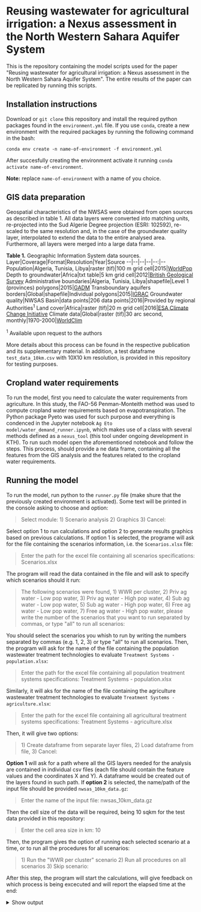 # Reusing wastewater for agricultural irrigation: a Nexus assessment in the North Western Sahara Aquifer System
This is the repository containing the model scripts used for the paper "Reusing wastewater for agricultural irrigation: a Nexus assessment in the North Western Sahara Aquifer System". The entire results of the paper can be replicated by running this scripts.

## Installation instructions
Download or `git clone` this repository and install the required python packages found in the `environment.yml` file. If you use `conda`, create a new environment with the required packages by running the following command in the bash:
```
conda env create -n name-of-environment -f environment.yml
```
After succesfully creating the environment activate it running `conda activate name-of-environment`.

**Note:** replace `name-of-environment` with a name of you choice.
## GIS data preparation
Geospatial characteristics of the NWSAS were obtained from open sources as described in table 1. All data layers were converted into matching units, re-projected into the Sud Algerie Degree projection (ESRI: 102592), re-scaled to the same resolution and, in the case of the groundwater quality layer, interpolated to extend the data to the entire analysed area. Furthermore, all layers were merged into a large data frame.

**Table 1.** Geographic Information System data sources.
Layer|Coverage|Format|Resolution|Year|Source
--|--|--|--|--:|--
Population|Algeria, Tunisia, Libya|raster (tif)|100 m grid cell|2015|[WorldPop](https://dx.doi.org/10.5258/SOTON/WP00645)
Depth to groundwater|Africa|txt table|5 km grid cell|2012|[British Geological Survey](https://www.bgs.ac.uk/research/groundwater/international/africanGroundwater/mapsDownload.html)
Administrative boundaries|Algeria, Tunisia, Libya|shapefile|Level 1 (provinces) polygons|2015|[GADM](https://gadm.org/index.html)
Transboundary aquifers borders|Global|shapefile|Individual polygons|2015|[IGRAC](https://www.un-igrac.org/ggis/transboundary-aquifers-world-map)
Groundwater quality|NWSAS Basin|data points|206 data points|2016|Provided by regional Authorities<sup>1</sup>
Land cover|Africa|raster (tif)|20 m grid cell|2016|[ESA Climate Change Initiative](http://2016africalandcover20m.esrin.esa.int/)
Climate data|Global|raster (tif)|30 arc second, monthly|1970-2000|[WorldClim](http://www.worldclim.org/)

<sup>1</sup> Available upon request to the authors

More details about this process can be found in the respective publication and its supplementary material. In addition, a test dataframe `test_data_10km.csv` with 10X10 km resolution, is provided in this repository for testing purposes.

## Cropland water requirements
To run the model, first you need to calculate the water requirements from agriculture. In this study, the FAO-56 Penman-Monteith method was used to compute cropland water requirements based on evapotranspiration. The Python package Pyeto was used for such purpose and everything is condenced in the Jupyter notebook `Ag Eto model/water_demand_runner.ipynb`, which makes use of a class with several methods defined as a `nexus_tool` (this tool under ongoing development in KTH). To run such model open the aforementioned notebook and follow the steps. This process, should provide a ne data frame, containing all the features from the GIS analysis and the features related to the cropland water requirements.

## Running the model
To run the model, run python to the `runner.py` file (make shure that the previously created environment is activated). Some text will be printed in the console asking to choose and option:
>Select module: 1) Scenario analysis 2) Graphics 3) Cancel:

Select option 1 to run calculations and option 2 to generate results graphics based on previous calculations. If option 1 is selected, the programe will ask for the file containing the scenarios information, i.e. the `Scenarios.xlsx` file:
>Enter the path for the excel file containing all scenarios specifications: Scenarios.xlsx

The program will read the data contained in the file and will ask to specify which scenarios should it run:
>The following scenarios were found, 1) WWR per cluster, 2) Priv ag water - Low pop water, 3) Priv ag water - High pop water, 4) Sub ag water - Low pop water, 5) Sub ag water - High pop water, 6) Free ag water - Low pop water, 7) Free ag water - High pop water, please write the number of the scenarios that you want to run separated by commas, or type "all" to run all scenarios:

You should select the scenarios you whish to run by writing the numbers separated by commas (e.g. 1, 2, 3) or type "all" to run all scenarios. Then, the program will ask for the name of the file containing the population wastewater treatment technologies to evaluate `Treatment Systems - population.xlsx`:
>Enter the path for the excel file containing all population treatment systems specifications: Treatment Systems - population.xlsx

Similarly, it will aks for the name of the file containing the agriculture wastewater treatment technologies to evaluate `Treatment Systems - agriculture.xlsx`:
>Enter the path for the excel file containing all agricultural treatment systems specifications: Treatment Systems - agriculture.xlsx

Then, it will give two options:
>1\) Create dataframe from separate layer files, 2) Load dataframe from file, 3) Cancel:

**Option 1** will ask for a path where all the GIS layers needed for the analysis are contained in individual csv files (each file should contain the feature values and the coordinates X and Y). A dataframe would be created out of the layers found in such path. If **option 2** is selected, the name/path of the input file should be provided `nwsas_10km_data.gz`:
>Enter the name of the input file: nwsas_10km_data.gz

Then the cell size of the data will be required, being 10 sqkm for the test data provided in this repository:
>Enter the cell area size in km: 10

Then, the program gives the option of running each selected scenario at a time, or to run all the procedures for all scenarios:
>1\) Run the "WWR per cluster" scenario 2) Run all procedures on all scenarios 3) Skip scenario:

After this step, the program will start the calculations, will give feedback on which process is being excecuted and will report the elapsed time at the end:
<details>
<summary>
  Show output
</summary>
<p>
  
```
------------------------------
Running WWR per cluster scenario
------------------------------

Calibrating population...
    - Region Algeria...
    - Region Tunisia...
    - Region Libya...

Calibrating irrigation area and calculating irrigation water needs...
    - Region Algeria...
    - Region Tunisia...
    - Region Libya...

Calculating population water needs...
    - Region Algeria...
    - Region Tunisia...
    - Region Libya...

Calculating Groundwater Stress indicator...
    - Region Algeria...
    - Region Tunisia...
    - Region Libya...

Calculating groundwater pumping energy intensity...
    - Region Algeria...
    - Region Tunisia...
    - Region Libya...

Calculating groundwater desalination energy intensity...
    - Region Algeria...
    - Region Tunisia...
    - Region Libya...

Calculating irrigation energy needs...
    - Region Algeria...
    - Region Tunisia...
    - Region Libya...

Running clustering algorithm for population and irrigated land areas...

Calculating per-cluster data...

Calculating final water extractions and reuse share...

Calculating ExtendedAeration treatment system CAPEX, OPEX and energy requirements...

Calculating Membrane Bioreactor treatment system CAPEX, OPEX and energy requirements...

Calculating SequencingBatchReactor treatment system CAPEX, OPEX and energy requirements...

Calculating RotatingBiologicalContractors treatment system CAPEX, OPEX and energy requirements...

Calculating IntermittentSandFilter treatment system CAPEX, OPEX and energy requirements...

Calculating TricklingFilter treatment system CAPEX, OPEX and energy requirements...

Calculating MovingBedBiofilmReactor treatment system CAPEX, OPEX and energy requirements...

Calculating PondSystem treatment system CAPEX, OPEX and energy requirements...

Calculating Wetlands treatment system CAPEX, OPEX and energy requirements...

Calculating LCOWs for each treatment technology:

Calculating ExtendedAeration treatment system LCOW...

Calculating Membrane Bioreactor treatment system LCOW...

Calculating SequencingBatchReactor treatment system LCOW...

Calculating RotatingBiologicalContractors treatment system LCOW...

Calculating IntermittentSandFilter treatment system LCOW...

Calculating TricklingFilter treatment system LCOW...

Calculating MovingBedBiofilmReactor treatment system LCOW...

Calculating PondSystem treatment system LCOW...

Calculating Wetlands treatment system LCOW...

Choosing the least-costs treatment system based on LCOW...

Calculating final energy requirements...

Calculating final Groundwater Stress indicator...
    - Region Algeria...
    - Region Tunisia...
    - Region Libya...

Creating results files...
    - Saving Centroid layer...
    - Saving GroundwaterStress layer...
    - Saving GroundwaterStressEnd layer...
    - Saving LeastCostSystem layer...
    - Saving Cluster layer...
    - Saving IrrigatedArea layer...
    - Saving WWR per cluster scenario dataframe...

Total enlapsed time
0 hours, 1 min, 23.79 sec
```
